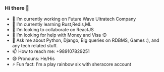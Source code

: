 ### Hi there 👋

- 🔭 I’m currently working on Future Wave Ultratech Company
- 🌱 I’m currently learning Rust,Redis,ML
- 👯 I’m looking to collaborate on ReactJS
- 🤔 I’m looking for help with Money and Visa :D
- 💬 Ask me about Python, Django, Big queries on RDBMS, Games :), and any tech related stuff.
- 📫 How to reach me: +989107829251
- 😄 Pronouns: He/His
- ⚡ Fun fact: I'm a play rainbow six with sheracore account
